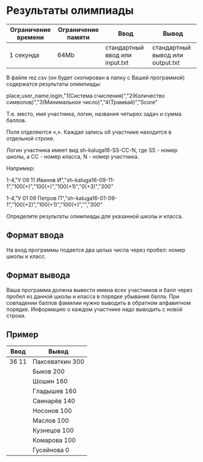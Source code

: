 # Результаты олимпиады
|Ограничение времени|Ограничение памяти|Ввод|Вывод|
|---|---|---|---|
|1 секунда|64Mb|стандартный ввод или input.txt|стандартный вывод или output.txt|


В файле rez.csv (он будет скопирован в папку с Вашей программой) содержатся результаты олимпиады:

place,user_name,login,"1(Система счисления)","2(Количество символов)","3(Минимальное число)","4(Трамвай)","Score"

Т.е. место, имя участника, логин, названия четырех задач и сумма баллов.

Поля отделяются «,». Каждая запись об участнике находится в отдельной строке.

Логин участника имеет вид sh-kaluga16-SS-CC-N, где SS - номер школы, а CC - номер класса, N - номер участника.

Например:

1-4,"У 09 11 Иванов И","sh-kaluga16-09-11-1","100(+)","100(+)","100(+1)","0(+3)","300"

1-4,"У 01 09 Петров П","sh-kaluga16-01-09-1","100(+2)","100(+1)","100(+)","","300"

Определите результаты олимпиады для указанной школы и класса.

## Формат ввода
На вход программы подается два целых числа через пробел: номер школы и класс.

## Формат вывода
Ваша программа должна вывести имена всех участников и балл через пробел из данной школы и класса в порядке убывания балла. При совпадении баллов фамилии нужно выводить в обратном алфавитном порядке. Информацию о каждом участнике надо выводить с новой строки.


## Пример

|Ввод|Вывод|
|---|---|
|36 11|Паксеваткин 300|
||Быков 200|
||Шошин 160|
||Гладышев 160|
||Свинарёв 140|
||Носонов 100|
||Маслов 100|
||Кузнецов 100|
||Комарова 100|
||Гусейнова 0|
